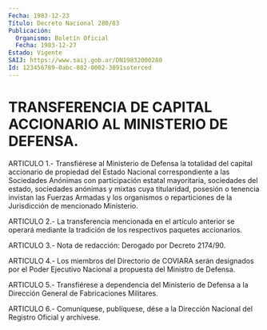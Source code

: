 ```yaml
---
Fecha: 1983-12-23
Título: Decreto Nacional 280/83
Publicación:
  Organismo: Boletín Oficial
  Fecha: 1983-12-27
Estado: Vigente
SAIJ: https://www.saij.gob.ar/DN19832000280
Id: 123456789-0abc-082-0002-3891soterced
---
```

# TRANSFERENCIA DE CAPITAL ACCIONARIO AL MINISTERIO DE DEFENSA.

<a id="1"></a>
ARTICULO  1.-  Transfiérese  al  Ministerio de Defensa la totalidad del capital accionario de propiedad del Estado Nacional correspondiente  a  las  Sociedades  Anónimas    con  participación estatal mayoritaria, sociedades del estado, sociedades  anónimas  y mixtas  cuya  titularidad, posesión o tenencia invistan las Fuerzas Armadas y los organismos  o  reparticiones  de  la  Jurisdicción de mencionado Ministerio.

<a id="2"></a>
ARTICULO  2.-  La  transferencia mencionada en el artículo anterior se  operará mediante  la  tradición  de  los  respectivos  paquetes accionarios.

<a id="3"></a>
ARTICULO 3.- Nota de redacción: Derogado por Decreto 2174/90.

<a id="4"></a>
ARTICULO    4.-  Los  miembros  del  Directorio  de  COVIARA  serán designados  por   el  Poder  Ejecutivo  Nacional  a  propuesta  del Ministro de Defensa.

<a id="5"></a>
ARTICULO  5.-  Transfiérese a dependencia del Ministerio de Defensa a la Dirección General de Fabricaciones Militares.

<a id="6"></a>
ARTICULO  6.- Comuníquese, publíquese, dése a la Dirección Nacional del Registro Oficial y archívese.